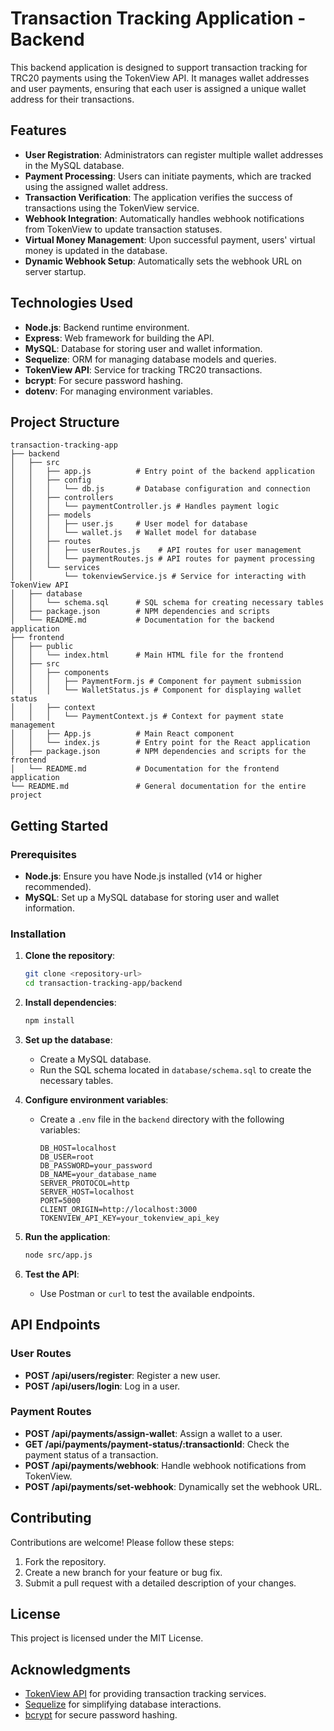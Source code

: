 # Transaction Tracking Application - Backend

This backend application is designed to support transaction tracking for TRC20 payments using the TokenView API. It manages wallet addresses and user payments, ensuring that each user is assigned a unique wallet address for their transactions.

## Features

- **User Registration**: Administrators can register multiple wallet addresses in the MySQL database.
- **Payment Processing**: Users can initiate payments, which are tracked using the assigned wallet address.
- **Transaction Verification**: The application verifies the success of transactions using the TokenView service.
- **Webhook Integration**: Automatically handles webhook notifications from TokenView to update transaction statuses.
- **Virtual Money Management**: Upon successful payment, users' virtual money is updated in the database.
- **Dynamic Webhook Setup**: Automatically sets the webhook URL on server startup.

## Technologies Used

- **Node.js**: Backend runtime environment.
- **Express**: Web framework for building the API.
- **MySQL**: Database for storing user and wallet information.
- **Sequelize**: ORM for managing database models and queries.
- **TokenView API**: Service for tracking TRC20 transactions.
- **bcrypt**: For secure password hashing.
- **dotenv**: For managing environment variables.

## Project Structure

```
transaction-tracking-app
├── backend
│   ├── src
│   │   ├── app.js          # Entry point of the backend application
│   │   ├── config
│   │   │   └── db.js       # Database configuration and connection
│   │   ├── controllers
│   │   │   └── paymentController.js # Handles payment logic
│   │   ├── models
│   │   │   ├── user.js     # User model for database
│   │   │   └── wallet.js   # Wallet model for database
│   │   ├── routes
│   │   │   ├── userRoutes.js    # API routes for user management
│   │   │   └── paymentRoutes.js # API routes for payment processing
│   │   └── services
│   │       └── tokenviewService.js # Service for interacting with TokenView API
│   ├── database
│   │   └── schema.sql      # SQL schema for creating necessary tables
│   ├── package.json        # NPM dependencies and scripts
│   └── README.md           # Documentation for the backend application
├── frontend
│   ├── public
│   │   └── index.html      # Main HTML file for the frontend
│   ├── src
│   │   ├── components
│   │   │   ├── PaymentForm.js # Component for payment submission
│   │   │   └── WalletStatus.js # Component for displaying wallet status
│   │   ├── context
│   │   │   └── PaymentContext.js # Context for payment state management
│   │   ├── App.js          # Main React component
│   │   └── index.js        # Entry point for the React application
│   ├── package.json        # NPM dependencies and scripts for the frontend
│   └── README.md           # Documentation for the frontend application
└── README.md               # General documentation for the entire project
```

## Getting Started

### Prerequisites

- **Node.js**: Ensure you have Node.js installed (v14 or higher recommended).
- **MySQL**: Set up a MySQL database for storing user and wallet information.

### Installation

1. **Clone the repository**:
   ```bash
   git clone <repository-url>
   cd transaction-tracking-app/backend
   ```

2. **Install dependencies**:
   ```bash
   npm install
   ```

3. **Set up the database**:
   - Create a MySQL database.
   - Run the SQL schema located in `database/schema.sql` to create the necessary tables.

4. **Configure environment variables**:
   - Create a `.env` file in the `backend` directory with the following variables:
     ```
     DB_HOST=localhost
     DB_USER=root
     DB_PASSWORD=your_password
     DB_NAME=your_database_name
     SERVER_PROTOCOL=http
     SERVER_HOST=localhost
     PORT=5000
     CLIENT_ORIGIN=http://localhost:3000
     TOKENVIEW_API_KEY=your_tokenview_api_key
     ```

5. **Run the application**:
   ```bash
   node src/app.js
   ```

6. **Test the API**:
   - Use Postman or `curl` to test the available endpoints.

## API Endpoints

### User Routes

- **POST /api/users/register**: Register a new user.
- **POST /api/users/login**: Log in a user.

### Payment Routes

- **POST /api/payments/assign-wallet**: Assign a wallet to a user.
- **GET /api/payments/payment-status/:transactionId**: Check the payment status of a transaction.
- **POST /api/payments/webhook**: Handle webhook notifications from TokenView.
- **POST /api/payments/set-webhook**: Dynamically set the webhook URL.

## Contributing

Contributions are welcome! Please follow these steps:
1. Fork the repository.
2. Create a new branch for your feature or bug fix.
3. Submit a pull request with a detailed description of your changes.

## License

This project is licensed under the MIT License.

## Acknowledgments

- [TokenView API](https://tokenview.com/) for providing transaction tracking services.
- [Sequelize](https://sequelize.org/) for simplifying database interactions.
- [bcrypt](https://github.com/kelektiv/node.bcrypt.js) for secure password hashing.